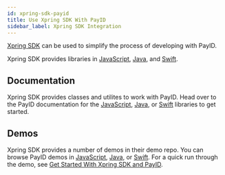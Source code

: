 ```yaml
---
id: xpring-sdk-payid
title: Use Xpring SDK With PayID
sidebar_label: Xpring SDK Integration
---
```


[Xpring SDK](https://github.com/xpring-eng/xpring-sdk) can be used to simplify the process of developing with PayID.

Xpring SDK provides libraries in [JavaScript](https://github.com/xpring-eng/xpring-js), [Java](https://github.com/xpring-eng/xpring4j), and [Swift](https://github.com/xpring-eng/xpringkit).

## Documentation

Xpring SDK provides classes and utilites to work with PayID. Head over to the PayID documentation for the [JavaScript](https://github.com/xpring-eng/Xpring-JS#usage-payid), [Java](https://github.com/xpring-eng/Xpring4j#usage-payid), or [Swift](https://github.com/xpring-eng/XpringKit#usage-payid) libraries to get started.

## Demos

Xpring SDK provides a number of demos in their demo repo. You can browse PayID demos in [JavaScript](https://github.com/xpring-eng/xpring-js#usage-payid), [Java](https://github.com/xpring-eng/xpring4j#usage-payid), or [Swift](https://github.com/xpring-eng/xpringkit#usage-payid). For a quick run through the demo, see [Get Started With Xpring SDK and PayID](xpring-sdk-payid-get-started).
